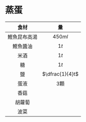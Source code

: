 <style>
article.markdown-section table {
    width: 100%;
}

article.markdown-section table hr {
    margin: revert;
    border: 1px dashed #ccc;
}
</style>

# 蒸蛋

|     食材     |       量        |
| :----------: | :-------------: |
| 鰹魚昆布高湯 |     $450ml$     |
|   鰹魚醬油   |      $1t$       |
|     米酒     |      $1t$       |
|      糖      |      $1t$       |
|      鹽      | $\dfrac{1}{4}t$ |
|     蛋液     |      $3$顆      |
|     香菇     |                 |
|    胡蘿蔔    |                 |
|     波菜     |                 |
